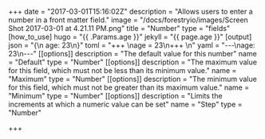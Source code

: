 +++
date = "2017-03-01T15:16:02Z"
description = "Allows users to enter a number in a front matter field."
image = "/docs/forestryio/images/Screen Shot 2017-03-01 at 4.21.11 PM.png"
title = "Number"
type = "fields"
[how_to_use]
hugo = "{{ .Params.age }}"
jekyll = "{{ page.age }}"
[output]
json = "{\n  age: 23\n}"
toml = "+++ \nage = 23\n+++ \n"
yaml = "---\nage: 23\n---"
[[options]]
description = "The default value for this number"
name = "Default"
type = "Number"
[[options]]
description = "The maximum value for this field, which must not be less than its minimum value."
name = "Maximum"
type = "Number"
[[options]]
description = "The minimum value for this field, which must not be greater than its maximum value."
name = "Minimum"
type = "Number"
[[options]]
description = "Limits the increments at which a numeric value can be set"
name = "Step"
type = "Number"

+++
